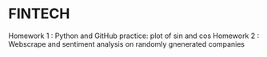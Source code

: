 # FINTECH
Homework 1 : Python and GitHub practice: plot of sin and cos 
Homework 2 : Webscrape and sentiment analysis on randomly gnenerated companies
